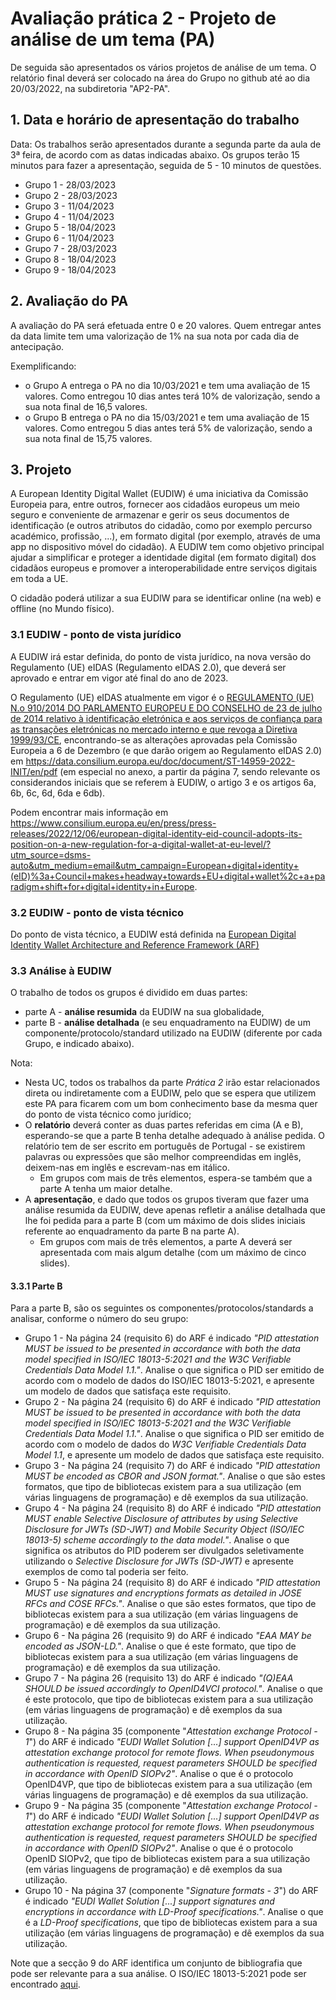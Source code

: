 # Avaliação prática 2 - Projeto de análise de um tema (PA)

De seguida são apresentados os vários projetos de análise de um tema. O relatório final deverá ser colocado na área do Grupo no github até ao dia 20/03/2022, na subdiretoria "AP2-PA".


## 1. Data e horário de apresentação do trabalho

Data: Os trabalhos serão apresentados durante a segunda parte da aula de 3ª feira, de acordo com as datas indicadas abaixo. Os grupos terão 15 minutos para fazer a apresentação, seguida de 5 - 10 minutos de questões.

+ Grupo 1 - 28/03/2023
+ Grupo 2 - 28/03/2023
+ Grupo 3 - 11/04/2023
+ Grupo 4 - 11/04/2023
+ Grupo 5 - 18/04/2023
+ Grupo 6 - 11/04/2023
+ Grupo 7 - 28/03/2023
+ Grupo 8 - 18/04/2023
+ Grupo 9 - 18/04/2023

## 2. Avaliação do PA

A avaliação do PA será efetuada entre 0 e 20 valores. Quem entregar antes da data limite tem uma valorização de 1% na sua nota por cada dia de antecipação.

Exemplificando:

+ o Grupo A entrega o PA no dia 10/03/2021 e tem uma avaliação de 15 valores. Como entregou 10 dias antes terá 10% de valorização, sendo a sua nota final de 16,5 valores.
+ o Grupo B entrega o PA no dia 15/03/2021 e tem uma avaliação de 15 valores. Como entregou 5 dias antes terá 5% de valorização, sendo a sua nota final de 15,75 valores.

## 3. Projeto

A European Identity Digital Wallet (EUDIW) é uma iniciativa da Comissão Europeia para, entre outros, fornecer aos cidadãos europeus um meio seguro e conveniente de armazenar e gerir os seus documentos de identificação (e outros atributos do cidadão, como por exemplo percurso académico, profissão, ...), em formato digital (por exemplo, através de uma app no dispositivo móvel do cidadão). A EUDIW tem como objetivo principal ajudar a simplificar e proteger a identidade digital (em formato digital) dos cidadãos europeus e promover a interoperabilidade entre serviços digitais em toda a UE.

O cidadão poderá utilizar a sua EUDIW para se identificar online (na web) e offline (no Mundo físico).

### 3.1 EUDIW - ponto de vista jurídico

A EUDIW irá estar definida, do ponto de vista jurídico, na nova versão do Regulamento (UE) eIDAS (Regulamento eIDAS 2.0), que deverá ser aprovado e entrar em vigor até final do ano de 2023.

O Regulamento (UE) eIDAS atualmente em vigor é o [REGULAMENTO (UE) N.o 910/2014 DO PARLAMENTO EUROPEU E DO CONSELHO de 23 de julho de 2014 relativo à identificação eletrónica e aos serviços de confiança para as transações eletrónicas no mercado interno e que revoga a Diretiva 1999/93/CE](https://eur-lex.europa.eu/legal-content/EN/TXT/?uri=uriserv:OJ.L_.2014.257.01.0073.01.ENG), encontrando-se as alterações aprovadas pela Comissão Europeia a 6 de Dezembro (e que darão origem ao Regulamento eIDAS 2.0) em <https://data.consilium.europa.eu/doc/document/ST-14959-2022-INIT/en/pdf> (em especial no anexo, a partir da página 7, sendo relevante os considerandos iniciais que se referem à EUDIW, o artigo 3 e os artigos 6a, 6b, 6c, 6d, 6da e 6db).

Podem encontrar mais informação em <https://www.consilium.europa.eu/en/press/press-releases/2022/12/06/european-digital-identity-eid-council-adopts-its-position-on-a-new-regulation-for-a-digital-wallet-at-eu-level/?utm_source=dsms-auto&utm_medium=email&utm_campaign=European+digital+identity+(eID)%3a+Council+makes+headway+towards+EU+digital+wallet%2c+a+paradigm+shift+for+digital+identity+in+Europe>.

### 3.2 EUDIW - ponto de vista técnico

Do ponto de vista técnico, a EUDIW está definida na [European Digital Identity Wallet Architecture and Reference Framework (ARF)](https://digital-strategy.ec.europa.eu/en/library/european-digital-identity-wallet-architecture-and-reference-framework)

### 3.3 Análise à EUDIW

O trabalho de todos os grupos é dividido em duas partes:

+ parte A - **análise resumida** da EUDIW na sua globalidade,
+ parte B - **análise detalhada** (e seu enquadramento na EUDIW) de um componente/protocolo/standard utilizado na EUDIW (diferente por cada Grupo, e indicado abaixo).

Nota:

+ Nesta UC, todos os trabalhos da parte *Prática 2* irão estar relacionados direta ou indiretamente com a EUDIW, pelo que se espera que utilizem este PA para ficarem com um bom conhecimento base da mesma quer do ponto de vista técnico como jurídico;
+ O **relatório** deverá conter as duas partes referidas em cima (A e B), esperando-se que a  parte B tenha detalhe adequado à análise pedida. O relatório tem de ser escrito em português de Portugal - se existirem palavras ou expressões que são melhor compreendidas em inglês, deixem-nas em inglês e escrevam-nas em itálico.
  + Em grupos com mais de três elementos, espera-se também que a parte A tenha um maior detalhe.
+ A **apresentação**, e dado que todos os grupos tiveram que fazer uma análise resumida da EUDIW, deve apenas refletir a análise detalhada que lhe foi pedida para a parte B (com um máximo de dois slides iniciais referente ao enquadramento da parte B na parte A).
  + Em grupos com mais de três elementos, a parte A deverá ser apresentada com mais algum detalhe (com um máximo de cinco slides).

#### 3.3.1 Parte B

Para a parte B, são os seguintes os componentes/protocolos/standards a analisar, conforme o número do seu grupo:

+ Grupo 1 - Na página 24 (requisito 6) do ARF é indicado *"PID attestation MUST be issued to be presented in accordance with both the data model specified in ISO/IEC 18013-5:2021 and the W3C Verifiable Credentials Data Model 1.1."*. Analise o que significa o PID ser emitido de acordo com o modelo de dados do ISO/IEC 18013-5:2021, e apresente um modelo de dados que satisfaça este requisito.
+ Grupo 2 - Na página 24 (requisito 6) do ARF é indicado *"PID attestation MUST be issued to be presented in accordance with both the data model specified in ISO/IEC 18013-5:2021 and the W3C Verifiable Credentials Data Model 1.1."*. Analise o que significa o PID ser emitido de acordo com o modelo de dados do *W3C Verifiable Credentials Data Model 1.1*, e apresente um modelo de dados que satisfaça este requisito.
+ Grupo 3 -  Na página 24 (requisito 7) do ARF é indicado *"PID attestation MUST be encoded as CBOR and JSON format."*. Analise o que são estes formatos, que tipo de bibliotecas existem para a sua utilização (em várias linguagens de programação) e dê exemplos da sua utilização.
+ Grupo 4 - Na página 24 (requisito 8) do ARF é indicado *"PID attestation MUST enable Selective Disclosure of attributes by using Selective Disclosure for JWTs (SD-JWT) and Mobile Security Object (ISO/IEC 18013-5) scheme accordingly to the data model."*. Analise o que significa os atributos do PID poderem ser divulgados seletivamente utilizando o *Selective Disclosure for JWTs (SD-JWT)* e apresente exemplos de como tal poderia ser feito.
+ Grupo 5 - Na página 24 (requisito 8) do ARF é indicado *"PID attestation MUST use signatures and encryptions formats as detailed in JOSE RFCs and COSE RFCs."*. Analise o que são estes formatos, que tipo de bibliotecas existem para a sua utilização (em várias linguagens de programação) e dê exemplos da sua utilização.
+ Grupo 6 - Na página 26 (requisito 9) do ARF é indicado *"EAA MAY be encoded as JSON-LD."*. Analise o que é este formato, que tipo de bibliotecas existem para a sua utilização (em várias linguagens de programação) e dê exemplos da sua utilização.
+ Grupo 7 - Na página 26 (requisito 13) do ARF é indicado *"(Q)EAA SHOULD be issued accordingly to OpenID4VCI protocol."*. Analise o que é este protocolo, que tipo de bibliotecas existem para a sua utilização (em várias linguagens de programação) e dê exemplos da sua utilização.
+ Grupo 8 - Na página 35 (componente "*Attestation exchange Protocol - 1*") do ARF é indicado *"EUDI Wallet Solution [...] support OpenID4VP as attestation exchange protocol for remote flows. When pseudonymous authentication is requested, request parameters SHOULD be specified in accordance with OpenID SIOPv2"*. Analise o que é o protocolo OpenID4VP, que tipo de bibliotecas existem para a sua utilização (em várias linguagens de programação) e dê exemplos da sua utilização.
+ Grupo 9 - Na página 35 (componente "*Attestation exchange Protocol - 1*") do ARF é indicado *"EUDI Wallet Solution [...] support OpenID4VP as attestation exchange protocol for remote flows. When pseudonymous authentication is requested, request parameters SHOULD be specified in accordance with OpenID SIOPv2"*. Analise o que é o protocolo OpenID SIOPv2, que tipo de bibliotecas existem para a sua utilização (em várias linguagens de programação) e dê exemplos da sua utilização.
+ Grupo 10 - Na página 37 (componente "*Signature formats - 3*") do ARF é indicado *"EUDI Wallet Solution [...] support signatures and encryptions in accordance with LD-Proof specifications."*. Analise o que é a *LD-Proof specifications*, que tipo de bibliotecas existem para a sua utilização (em várias linguagens de programação) e dê exemplos da sua utilização.

Note que a secção 9 do ARF identifica um conjunto de bibliografia que pode ser relevante para a sua análise. O ISO/IEC 18013-5:2021 pode ser encontrado [aqui](ISO_IEC_FDIS_18013-5_(E).pdf).
